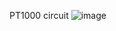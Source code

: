 PT1000 circuit
![image](https://user-images.githubusercontent.com/104995093/220242297-55d5384e-8ac4-44da-bb3c-a82fc586ab18.png)
